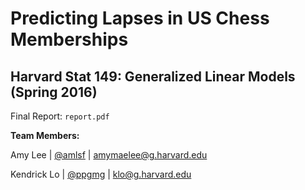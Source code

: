 # Predicting Lapses in US Chess Memberships

## Harvard Stat 149: Generalized Linear Models (Spring 2016)

Final Report: `report.pdf`

**Team Members:**

Amy Lee  |  [@amlsf](https://github.com/amlsf)  |  amymaelee@g.harvard.edu

Kendrick Lo  |  [@ppgmg](https://github.com/ppgmg)  |  klo@g.harvard.edu
